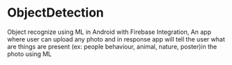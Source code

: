 # ObjectDetection
Object recognize using ML in Android with Firebase Integration,
An app where user can upload any photo and in response app will tell the user what are things are present (ex: people behaviour, animal, nature, poster)in the photo using ML  

